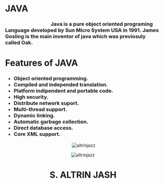 # JAVA 
<!---
Altrinjazz/Altrinjazz is a ✨ special ✨ repository because its `README.md` (this file) appears on your GitHub profile.
You can click the Preview link to take a look at your changes.
--->
<h3>&nbsp;&nbsp;&nbsp;&nbsp;&nbsp;&nbsp;&nbsp;&nbsp;&nbsp;&nbsp;&nbsp;&nbsp;&nbsp;&nbsp;&nbsp;&nbsp;&nbsp;&nbsp;&nbsp;&nbsp;&nbsp;&nbsp;&nbsp;&nbsp;&nbsp;&nbsp;&nbsp;&nbsp;&nbsp;&nbsp;&nbsp;&nbsp;&nbsp;&nbsp;&nbsp;&nbsp;&nbsp;&nbsp;Java is a pure object oriented programing Language developed by Sun Micro System USA in 1991.&nbsp;James Gosling is the main inventor of java which was previosuly called Oak.</h3> 
<h1>Features of JAVA</h1>
<h3>
    <ul>
         <div > 
                    <li> Object oriented programming.</li>
                    <li>Compiled and independed translation. </li>
                    <li> Platform indipendent and portable code.</li>
                    <li> High security.</li>
                    <li> Distribute network suport.</li>
                    <li> Multi-thread support.</li>
                    <li> Dynamic linking.</li>
                    <li> Automatic garbage collection.</li>
                    <li> Direct database access.</li>
                    <li> Core XML support.</li>
            </div>
    </ul> 
</h3>
<p align="center">&nbsp;<img align="center" src="https://github-readme-stats.vercel.app/api?username=altrinjazz&show_icons=true&locale=en" alt="altrinjazz" /></p>
<p align="center"><img align="center" src="https://github-readme-streak-stats.herokuapp.com/?user=altrinjazz&" alt="altrinjazz" /></p>
<h1 align="center"> S. ALTRIN JASH</h1>
